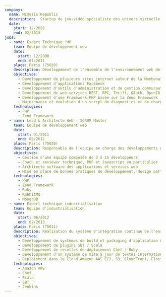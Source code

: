 ```yaml
---
company:
  name: Mimesis Republic
  description: 	Startup du jeu-vidéo spécialiste des univers virtuelle en 3D interactifs et sociales accessibles via Facebook, mobiles et sites internet
  date:
    start: 12/2008
    end: 02/2013
jobs:
  - name: Expert Technique PHP
    team: Equipe de développement web
    date:
      start: 12/2008
      end: 01/2011
    place: Paris (75020)
    description: Développement de l'ensemble de l'environnement web de la société.
    objectives:
      - Développement de plusieurs sites internet autour de la Mambanation
      - Développement d’applications Facebook
      - Développement d'outils d'administration et de gestion communautaire
      - Développement de web services REST, RPC, Thrift, OAuth, OpenID
      - Développement d'une Framework PHP basée sur la Zend Framework
      - Maintenance et évolution d'un script de diagnostics et de chargement d'applets Java multi-navigateur et os
    technologies:
      - PHP
      - Zend Framework
  - name: Lead & Architecte Web - SCRUM Master
    team: Equipe de développement web
    date:
      start: 01/2011
      end: 06/2012
    place: Paris (75020)
    description: Responsable de l'equipe en charge des développements web de la société
    objectives:
      - Gestion d'une équipe composée de 3 à 15 développeurs
      - Coach et reviewer technique, PHP et Javascript en particulier
      - Architecte software des applications et services web
      - Mise en place de bonnes pratiques de développement, design patterns, tests unitaires, code review, refactoring, procédures automatisées, intégration continue
    technologies:
      - PHP
      - Zend Framework
      - Ruby
      - RabbitMQ
      - MongoDB
  - name: Expert technique industrialisation
    team: Equipe d'industrialisation
    date:
      start: 06/2012
      end: 02/2013
    place: Paris (75011)
    description: Réalisation du système d'intégration continue de l'ensemble de la plate-forme de réseau-social
    objectives:
      - Développement de systèmes de build et packaging d'application web en SBT et Ruby
      - Développement de plugins SBT / Scala
      - Développement de recettes de déploiement Chef / Ruby
      - Développement d'un système de mise à jour de textes internationalisés à chaud
      - Déploiement dans le Cloud Amazon AWS EC2, S3, CloudFront, ElasticCache
    technologies:
      - Amazon AWS
      - Chef
      - Scala
      - SBT
      - Jenkins
---
```

